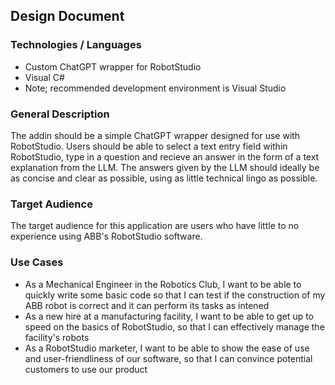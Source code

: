 ## Design Document

### Technologies / Languages
- Custom ChatGPT wrapper for RobotStudio
- Visual C#
- Note; recommended development environment is Visual Studio

### General Description
The addin should be a simple ChatGPT wrapper designed for use with RobotStudio. Users should be able to select a text entry field 
within RobotStudio, type in a question and recieve an answer in the form of a text explanation from the LLM. The answers given by
the LLM should ideally be as concise and clear as possible, using as little technical lingo as possible.

### Target Audience
The target audience for this application are users who have little to no experience using ABB's RobotStudio software.

### Use Cases
- As a Mechanical Engineer in the Robotics Club, I want to be able to quickly write some basic code so that I can test if the construction of my ABB robot is correct and it can perform its tasks as intened
- As a new hire at a manufacturing facility, I want to be able to get up to speed on the basics of RobotStudio, so that I can effectively manage the facility's robots
- As a RobotStudio marketer, I want to be able to show the ease of use and user-friendliness of our software, so that I can convince potential customers to use our product
